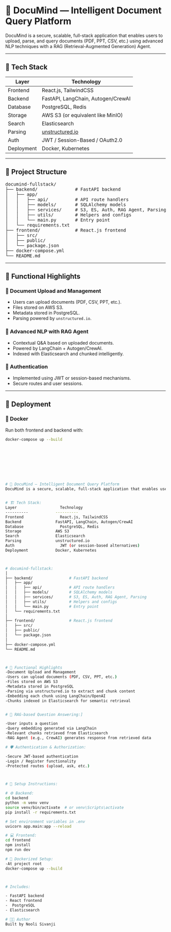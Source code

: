 # 🧠 DocuMind — Intelligent Document Query Platform

DocuMind is a secure, scalable, full-stack application that enables users to upload, parse, and query documents (PDF, PPT, CSV, etc.) using advanced NLP techniques with a RAG (Retrieval-Augmented Generation) Agent.

---

## 🧰 Tech Stack

| Layer      | Technology                                                |
|------------|-----------------------------------------------------------|
| Frontend   | React.js, TailwindCSS                                     |
| Backend    | FastAPI, LangChain, Autogen/CrewAI                        |
| Database   | PostgreSQL, Redis                                         |
| Storage    | AWS S3 (or equivalent like MinIO)                         |
| Search     | Elasticsearch                                             |
| Parsing    | [unstructured.io](https://unstructured.io)               |
| Auth       | JWT / Session-Based / OAuth2.0                            |
| Deployment | Docker, Kubernetes                                        |

---

## 📁 Project Structure

<pre>
documind-fullstack/
├── backend/              # FastAPI backend
│   ├── app/
│   │   ├── api/          # API route handlers
│   │   ├── models/       # SQLAlchemy models
│   │   ├── services/     # S3, ES, Auth, RAG Agent, Parsing
│   │   ├── utils/        # Helpers and configs
│   │   └── main.py       # Entry point
│   └── requirements.txt
├── frontend/             # React.js frontend
│   ├── src/
│   ├── public/
│   └── package.json
├── docker-compose.yml
└── README.md
</pre>

---

## 📌 Functional Highlights

### 📄 Document Upload and Management
- Users can upload documents (PDF, CSV, PPT, etc.).
- Files stored on AWS S3.
- Metadata stored in PostgreSQL.
- Parsing powered by `unstructured.io`.

### 🤖 Advanced NLP with RAG Agent
- Contextual Q&A based on uploaded documents.
- Powered by LangChain + Autogen/CrewAI.
- Indexed with Elasticsearch and chunked intelligently.

### 🔐 Authentication
- Implemented using JWT or session-based mechanisms.
- Secure routes and user sessions.

---

## 🚀 Deployment

### 🐳 Docker
Run both frontend and backend with:

```bash
docker-compose up --build









# 📄 DocuMind — Intelligent Document Query Platform
DocuMind is a secure, scalable, full-stack application that enables users to upload, parse, and query documents (PDF, PPT, CSV, etc.) using advanced NLP techniques with a RAG (Retrieval-Augmented Generation) Agent.


# 🏗️ Tech Stack:
Layer                	Technology
----------            ----------
Frontend	            React.js, TailwindCSS
Backend	              FastAPI, LangChain, Autogen/CrewAI
Database	            PostgreSQL, Redis
Storage	              AWS S3
Search	              Elasticsearch 
Parsing	              unstructured.io
Auth	                JWT (or session-based alternatives)
Deployment	          Docker, Kubernetes



# documind-fullstack: 
│
├── backend/                # FastAPI backend
│   ├── app/
│   │   ├── api/            # API route handlers
│   │   ├── models/         # SQLAlchemy models
│   │   ├── services/       # S3, ES, Auth, RAG Agent, Parsing
│   │   ├── utils/          # Helpers and configs
│   │   └── main.py         # Entry point
│   └── requirements.txt
│
├── frontend/               # React.js frontend
│   ├── src/
│   ├── public/
│   └── package.json
│
├── docker-compose.yml                   
└── README.md



# 📌 Functional Highlights
-Document Upload and Management
-Users can upload documents (PDF, CSV, PPT, etc.)
-Files stored on AWS S3
-Metadata stored in PostgreSQL
-Parsing via unstructured.io to extract and chunk content
-Embedding each chunk using LangChain/OpenAI
-Chunks indexed in Elasticsearch for semantic retrieval


# 🧠 RAG-based Question Answering:]

-User inputs a question
-Query embedding generated via LangChain
-Relevant chunks retrieved from Elasticsearch
-RAG Agent (e.g., CrewAI) generates response from retrieved data

# 🛡️ Authentication & Authorization:

-Secure JWT-based authentication
-Login / Register functionality
-Protected routes (upload, ask, etc.)



# 🧪 Setup Instructions:

# ⚙️ Backend:
cd backend
python -m venv venv
source venv/bin/activate  # or venv\Scripts\activate
pip install -r requirements.txt

# Set environment variables in .env
uvicorn app.main:app --reload

# 💻 Frontend:
cd frontend
npm install
npm run dev

# 🐳 Dockerized Setup:
-At project root
docker-compose up --build



# Includes:

- FastAPI backend
- React frontend
-  PostgreSQL
- Elasticsearch

# 🧑‍💻 Author
Built by Nooli Sivanji








